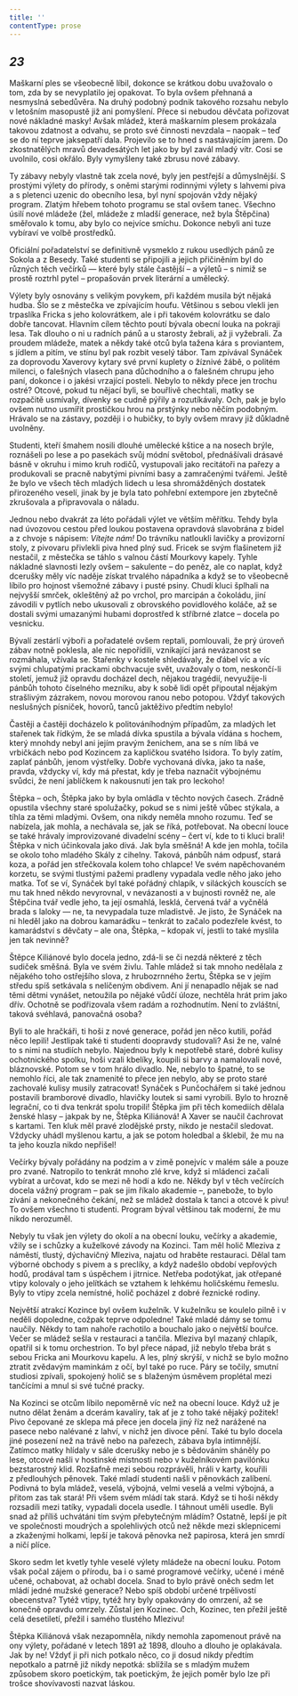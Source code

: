 ```yaml
---
title: ''
contentType: prose
---
```


<section>

## _23_

Maškarní ples se všeobecně líbil, dokonce se krátkou dobu uvažovalo o tom, zda by se nevyplatilo jej opakovat. To byla ovšem přehnaná a nesmyslná sebedůvěra. Na druhý podobný podnik takového rozsahu nebylo v letošním masopustě již ani pomyšlení. Přece si nebudou děvčata pořizovat nové nákladné masky! Avšak mládež, která maškarním plesem prokázala takovou zdatnost a odvahu, se proto své činnosti nevzdala – naopak – teď se do ní teprve jaksepatří dala. Projevilo se to hned s nastávajícím jarem. Do zkostnatělých mravů devadesátých let jako by byl zavál mladý vítr. Cosi se uvolnilo, cosi okřálo. Byly vymyšleny také zbrusu nové zábavy.

Ty zábavy nebyly vlastně tak zcela nové, byly jen pestřejší a důmyslnější. S prostými výlety do přírody, s oněmi starými rodinnými výlety s lahvemi piva a s pletenci uzenic do obecního lesa, byl nyní spojován vždy nějaký program. Zlatým hřebem tohoto programu se stal ovšem tanec. Všechno úsilí nové mládeže (žel, mládeže z mladší generace, než byla Štěpčina) směřovalo k tomu, aby bylo co nejvíce smíchu. Dokonce nebyli ani tuze vybíraví ve volbě prostředků.

Oficiální pořadatelství se definitivně vysmeklo z rukou usedlých pánů ze Sokola a z Besedy. Také studenti se připojili a jejich přičiněním byl do různých těch večírků — které byly stále častější – a výletů – s nimiž se prostě roztrhl pytel – propašován prvek literární a umělecký.

Výlety byly osnovány s velikým povykem, při každém musila být nějaká hudba. Šlo se z městečka ve zpívajícím houfu. Většinou s sebou vlekli jen trpaslíka Fricka s jeho kolovrátkem, ale i při takovém kolovrátku se dalo dobře tancovat. Hlavním cílem těchto poutí bývala obecní louka na pokraji lesa. Tak dlouho o ni u radních pánů a u starosty žebrali, až ji vyžebrali. Za proudem mládeže, matek a někdy také otců byla tažena kára s proviantem, s jídlem a pitím, ve stínu byl pak rozbit veselý tábor. Tam zpívával Synáček za doprovodu Xaverovy kytary své první kuplety o žíznivé žábě, o politém milenci, o falešných vlasech pana důchodního a o falešném chrupu jeho paní, dokonce i o jakési vrzající posteli. Nebylo to někdy přece jen trochu ostré? Otcové, pokud tu nějací byli, se bouřlivě chechtali, matky se rozpačitě usmívaly, dívenky se cudně pýřily a rozutíkávaly. Och, pak je bylo ovšem nutno usmířit prostičkou hrou na prstýnky nebo něčím podobným. Hrávalo se na zástavy, později i o hubičky, to byly ovšem mravy již důkladně uvolněny.

Studenti, kteří šmahem nosili dlouhé umělecké kštice a na nosech brýle, roznášeli po lese a po pasekách svůj módní světobol, přednášívali drásavé básně v okruhu i mimo kruh rodičů, vystupovali jako recitátoři na pařezy a produkovali se pracně nabytými pivními basy a zamračenými tvářemi. Ještě že bylo ve všech těch mladých lidech u lesa shromážděných dostatek přirozeného veselí, jinak by je byla tato pohřební extempore jen zbytečně zkrušovala a připravovala o náladu.

Jednou nebo dvakrát za léto pořádali výlet ve větším měřítku. Tehdy byla nad úvozovou cestou před loukou postavena opravdová slavobrána z bidel a z chvoje s nápisem: _Vítejte nám!_ Do trávníku natloukli lavičky a provizorní stoly, z pivovaru přivlekli piva hned plný sud. Fricek se svým flašinetem již nestačil, z městečka se táhlo s valnou částí Mourkovy kapely. Tyhle nákladné slavnosti lezly ovšem – sakulente – do peněz, ale co naplat, když dcerušky měly víc naděje získat trvalého nápadníka a když se to všeobecně líbilo pro hojnost všemožné zábavy i pusté psiny. Chudí kluci šplhali na nejvyšší smrček, okleštěný až po vrchol, pro marcipán a čokoládu, jiní závodili v pytlích nebo ukusovali z obrovského povidlového koláče, až se dostali svými umazanými hubami doprostřed k stříbrné zlatce – docela po vesnicku.

Bývalí zestárlí výboři a pořadatelé ovšem reptali, pomlouvali, že prý úroveň zábav notně poklesla, ale nic nepořídili, vznikající jará nevázanost se rozmáhala, vžívala se. Stařenky v kostele shledávaly, že ďábel víc a víc svými chlupatými prackami obchvacuje svět, uvažovaly o tom, neskončí-li století, jemuž již opravdu docházel dech, nějakou tragédií, nevyužije-li pánbůh tohoto číselného mezníku, aby k sobě lidi opět připoutal nějakým strašlivým zázrakem, novou morovou ranou nebo potopou. Vždyť takových neslušných písniček, hovorů, tanců jaktěživo předtím nebylo!

Častěji a častěji docházelo k politováníhodným případům, za mladých let stařenek tak řídkým, že se mladá dívka spustila a bývala vídána s hochem, který mnohdy nebyl ani jejím pravým ženichem, ana se s ním líbá ve vrbičkách nebo pod Kozincem za kapličkou svatého Isidora. To byly zatím, zaplať pánbůh, jenom výstřelky. Dobře vychovaná dívka, jako ta naše, pravda, vždycky ví, kdy má přestat, kdy je třeba naznačit výbojnému svůdci, že není jablíčkem k nakousnutí jen tak pro leckoho!

Štěpka – och, Štěpka jako by byla omládla v těchto nových časech. Zrádně opustila všechny staré spolužačky, pokud se s nimi ještě vůbec stýkala, a tíhla za těmi mladými. Ovšem, ona nikdy neměla mnoho rozumu. Teď se nabízela, jak mohla, a nechávala se, jak se říká, potřebovat. Na obecní louce se také hrávaly improvizované divadelní scény – čert ví, kde to ti kluci brali! Štěpka v nich účinkovala jako divá. Jak byla směšná! A kde jen mohla, točila se okolo toho mladého Skály z cihelny. Taková, pánbůh nám odpusť, stará koza, a pořád jen střečkovala kolem toho chlapce! Ve svém napěchovaném korzetu, se svými tlustými pažemi pradleny vypadala vedle něho jako jeho matka. Toť se ví, Synáček byl také pořádný chlapík, v siláckých kouscích se mu tak hned někdo nevyrovnal, v nevázanosti a v bujnosti rovněž ne, ale Štěpčina tvář vedle jeho, ta její osmahlá, lesklá, červená tvář a vyčnělá brada s laloky — ne, ta nevypadala tuze mladistvě. Je jisto, že Synáček na ni hleděl jako na dobrou kamarádku – tenkrát to začalo podezřele kvést, to kamarádství s děvčaty – ale ona, Štěpka, – kdopak ví, jestli to také myslila jen tak nevinně?

Štěpce Kiliánové bylo docela jedno, zdá-li se či nezdá některé z těch sudiček směšná. Byla ve svém živlu. Tahle mládež si tak mnoho nedělala z nějakého toho ostřejšího slova, z hrubozrnného žertu, Štěpka se v jejím středu spíš setkávala s nelíčeným obdivem. Ani jí nenapadlo nějak se nad těmi dětmi vynášet, netoužila po nějaké vůdčí úloze, nechtěla hrát prim jako dřív. Ochotně se podřizovala všem radám a rozhodnutím. Není to zvláštní, taková svéhlavá, panovačná osoba?

Byli to ale hračkáři, ti hoši z nové generace, pořád jen něco kutili, pořád něco lepili! Jestlipak také ti studenti doopravdy studovali? Asi že ne, valné to s nimi na studiích nebylo. Najednou byly k nepotřebě staré, dobré kulisy ochotnického spolku, hoši vzali kbelíky, koupili si barvy a namalovali nové, bláznovské. Potom se v tom hrálo divadlo. Ne, nebylo to špatné, to se nemohlo říci, ale tak znamenité to přece jen nebylo, aby se proto staré zachovalé kulisy musily zatracovat! Synáček s Punčochářem si také jednou postavili bramborové divadlo, hlavičky loutek si sami vyrobili. Bylo to hrozně legrační, co ti dva tenkrát spolu tropili! Štěpka jim při těch komediích dělala ženské hlasy – jakpak by ne, Štěpka Kiliánová! A Xaver se naučil čachrovat s kartami. Ten kluk měl pravé zlodějské prsty, nikdo je nestačil sledovat. Vždycky uhádl myšlenou kartu, a jak se potom holedbal a šklebil, že mu na ta jeho kouzla nikdo nepřišel!

Večírky bývaly pořádány na podzim a v zimě ponejvíc v malém sále a pouze pro zvané. Natropilo to tenkrát mnoho zlé krve, když si mládenci začali vybírat a určovat, kdo se mezi ně hodí a kdo ne. Někdy byl v těch večírcích docela vážný program – pak se jim říkalo akademie –, panebože, to bylo zívání a nekonečného čekání, než se mládež dostala k tanci a otcové k pivu! To ovšem všechno ti studenti. Program býval většinou tak moderní, že mu nikdo nerozuměl.

Nebyly tu však jen výlety do okolí a na obecní louku, večírky a akademie, vžily se i schůzky a kuželkové závody na Kozinci. Tam měl holič Mleziva z náměstí, tlustý, dýchavičný Mleziva, najatu od hraběte restauraci. Dělal tam výborné obchody s pivem a s preclíky, a když nadešlo období vepřových hodů, prodával tam s úspěchem i jitrnice. Netřeba podotýkat, jak otřepané vtipy kolovaly o jeho jelítkách se vztahem k lehkému holičskému řemeslu. Byly to vtipy zcela nemístné, holič pocházel z dobré řeznické rodiny.

Největší atrakcí Kozince byl ovšem kuželník. V kuželníku se koulelo pilně i v neděli dopoledne, cožpak teprve odpoledne! Také mladé dámy se tomu naučily. Někdy to tam nahoře rachotilo a bouchalo jako o největší bouřce. Večer se mládež sešla v restauraci a tančila. Mleziva byl mazaný chlapík, opatřil si k tomu orchestrion. To byl přece nápad, již nebylo třeba brát s sebou Fricka ani Mourkovu kapelu. A les, plný skrýší, v nichž se bylo možno ztratit zvědavým maminkám z očí, byl také po ruce. Páry se točily, smutní studiosi zpívali, spokojený holič se s blaženým úsměvem proplétal mezi tančícími a mnul si své tučné pracky.

Na Kozinci se otcům líbilo nepoměrně víc než na obecní louce. Když už je nutno dělat ženám a dcerám kavalíry, tak ať je z toho také nějaký požitek! Pivo čepované ze sklepa má přece jen docela jiný říz než narážené na pasece nebo nalévané z lahví, v nichž jen divoce pění. Také tu bylo docela jiné posezení než na trávě nebo na pařezech, zábava byla intimnější. Zatímco matky hlídaly v sále dcerušky nebo je s bědováním sháněly po lese, otcové našli v hostinské místnosti nebo v kuželníkovém pavilónku bezstarostný klid. Rozšafně mezi sebou rozprávěli, hráli v karty, kouřili z předlouhých pěnovek. Také mladí studenti našli v pěnovkách zalíbení. Podivná to byla mládež, veselá, výbojná, velmi veselá a velmi výbojná, a přitom zas tak stará! Při všem svém mládí tak stará. Když se ti hoši někdy rozsadili mezi tatíky, vypadali docela usedle. I táhnout uměli usedle. Byli snad až příliš uchvátáni tím svým přebytečným mládím? Ostatně, lepší je pít ve společnosti moudrých a spolehlivých otců než někde mezi sklepnicemi a zkaženými holkami, lepší je taková pěnovka než papirosa, která jen smrdí a ničí plíce.

Skoro sedm let kvetly tyhle veselé výlety mládeže na obecní louku. Potom však počal zájem o přírodu, ba i o samé programové večírky, učené i méně učené, ochabovat, až ochabl docela. Snad to bylo právě oněch sedm let mládí jedné mužské generace? Nebo spíš období určené trpělivostí obecenstva? Tytéž vtipy, tytéž hry byly opakovány do omrzení, až se konečně opravdu omrzely. Zůstal jen Kozinec. Och, Kozinec, ten přežil ještě celá desetiletí, přežil i samého tlustého Mlezivu!

Štěpka Kiliánová však nezapomněla, nikdy nemohla zapomenout právě na ony výlety, pořádané v letech 1891 až 1898, dlouho a dlouho je oplakávala. Jak by ne! Vždyť ji při nich potkalo něco, co ji dosud nikdy předtím nepotkalo a patrně již nikdy nepotká: sblížila se s mladým mužem způsobem skoro poetickým, tak poetickým, že jejich poměr bylo lze při trošce shovívavosti nazvat láskou.

</section>
